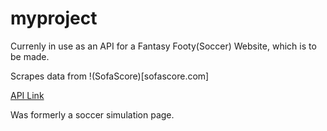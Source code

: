 # myproject

Currenly in use as an API for a Fantasy Footy(Soccer) Website, which is to be made.

Scrapes data from !(SofaScore)[sofascore.com]

[API Link](https://www.youtube.com/watch?v=8ybW48rKBME)


Was formerly a soccer simulation page.
